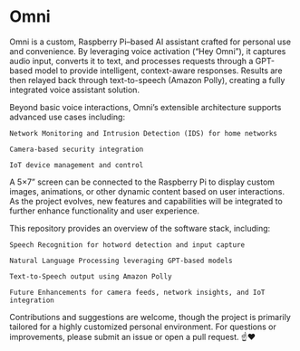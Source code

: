 # Omni

Omni is a custom, Raspberry Pi–based AI assistant crafted for personal use and convenience. By leveraging voice activation (“Hey Omni”), it captures audio input, converts it to text, and processes requests through a GPT-based model to provide intelligent, context-aware responses. Results are then relayed back through text-to-speech (Amazon Polly), creating a fully integrated voice assistant solution.

Beyond basic voice interactions, Omni’s extensible architecture supports advanced use cases including:

    Network Monitoring and Intrusion Detection (IDS) for home networks

    Camera-based security integration

    IoT device management and control

A 5×7” screen can be connected to the Raspberry Pi to display custom images, animations, or other dynamic content based on user interactions. As the project evolves, new features and capabilities will be integrated to further enhance functionality and user experience.

This repository provides an overview of the software stack, including:

    Speech Recognition for hotword detection and input capture

    Natural Language Processing leveraging GPT-based models

    Text-to-Speech output using Amazon Polly

    Future Enhancements for camera feeds, network insights, and IoT integration

Contributions and suggestions are welcome, though the project is primarily tailored for a highly customized personal environment. For questions or improvements, please submit an issue or open a pull request. ☝️❤️
